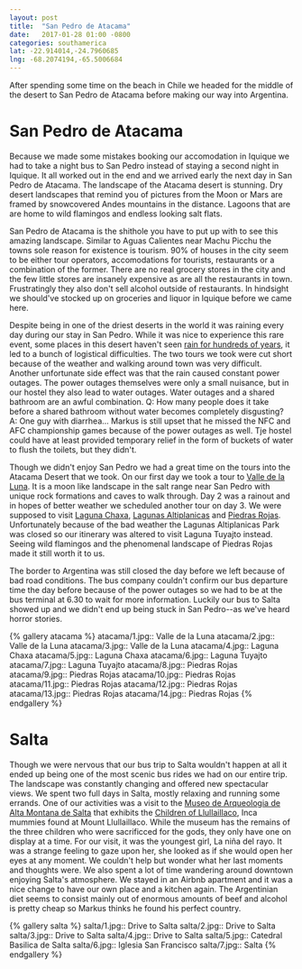 ```yaml
---
layout: post
title:  "San Pedro de Atacama"
date:   2017-01-28 01:00 -0800
categories: southamerica
lat: -22.914014,-24.7960685
lng: -68.2074194,-65.5006684
---
```


After spending some time on the beach in Chile we headed for the middle of the desert to San Pedro de Atacama before making our way into Argentina.

<!--more-->

# San Pedro de Atacama

Because we made some mistakes booking our accomodation in Iquique we had to take a night bus to San Pedro instead of staying a second night in Iquique. It all worked out in the end and we arrived
early the next day in San Pedro de Atacama. The landscape of the Atacama desert is stunning. Dry desert landscapes that remind you of pictures from the Moon or Mars are framed by snowcovered Andes
mountains in the distance. Lagoons that are are home to wild flamingos and endless looking salt flats.

San Pedro de Atacama is the shithole you have to put up with to see this amazing landscape. Similar to Aguas Calientes near Machu Picchu the towns sole reason for existence is tourism. 90% of houses
in the city seem to be either tour operators, accomodations for tourists, restaurants or a combination of the former. There are no real grocery stores in the city and the few little stores are
insanely expensive as are all the restaurants in town. Frustratingly they also don't sell alcohol outside of restaurants. In hindsight we should've stocked up on groceries and liquor in Iquique
before we came here.

Despite being in one of the driest deserts in the world it was raining every day during our stay in San Pedro. While it was nice to experience this rare event, some places in this desert haven't
seen [rain for hundreds of years](https://en.wikipedia.org/wiki/Atacama_Desert#Aridity), it led to a bunch of logistical difficulties. The two tours we took were cut short because of the weather and
walking around town was very difficult. Another unfortunate side effect was that the rain caused constant power outages. The power outages themselves were only a small nuisance, but in our hostel they
also lead to water outages. Water outages and a shared bathroom are an awful combination. Q: How many people does it take before a shared bathroom without water becomes completely disgusting?
A: One guy with diarrhea... Markus is still upset that he missed the NFC and AFC championship games because of the power outages as well. Tje hostel could have at least provided temporary relief in the form of buckets of water to flush the toilets, but they didn't.

Though we didn't enjoy San Pedro we had a great time on the tours into the Atacama Desert that we took. On our first day we took a tour to
[Valle de la Luna](https://en.wikipedia.org/wiki/Valle_de_la_Luna_(Chile)). It is a moon like landscape in the salt range near San Pedro with unique rock formations and caves to walk through.
Day 2 was a rainout and in hopes of better weather we scheduled another tour on day 3. We were supposed to visit
[Laguna Chaxa](https://www.lonelyplanet.com/chile/reserva-nacional-los-flamencos/attractions/laguna-chaxa/a/poi-sig/1164513/1317461),
[Lagunas Altiplanicas](https://www.tripadvisor.com/Attraction_Review-g303681-d2503331-Reviews-Lagunas_Miscanti_y_Miniques-San_Pedro_de_Atacama_Antofagasta_Region.html) and
[Piedras Rojas](https://www.tripadvisor.com/Attraction_Review-g303681-d8479307-Reviews-Piedras_Rojas-San_Pedro_de_Atacama_Antofagasta_Region.html). Unfortunately because of the bad weather the
Lagunas Altiplanicas Park was closed so our itinerary was altered to visit Laguna Tuyajto instead. Seeing wild flamingos and the phenomenal landscape of Piedras Rojas made it still worth it to us.

The border to Argentina was still closed the day before we left because of bad road conditions. The bus company couldn't confirm our bus departure time the day before because of the power outages 
so we had to be at the bus terminal at 6.30 to wait for more information. Luckily our bus to Salta showed up and we didn't end up being stuck in San Pedro--as we've heard horror stories.

{% gallery atacama %}
atacama/1.jpg:: Valle de la Luna
atacama/2.jpg:: Valle de la Luna
atacama/3.jpg:: Valle de la Luna
atacama/4.jpg:: Laguna Chaxa
atacama/5.jpg:: Laguna Chaxa
atacama/6.jpg:: Laguna Tuyajto
atacama/7.jpg:: Laguna Tuyajto
atacama/8.jpg:: Piedras Rojas
atacama/9.jpg:: Piedras Rojas
atacama/10.jpg:: Piedras Rojas
atacama/11.jpg:: Piedras Rojas
atacama/12.jpg:: Piedras Rojas
atacama/13.jpg:: Piedras Rojas
atacama/14.jpg:: Piedras Rojas
{% endgallery %}

# Salta

Though we were nervous that our bus trip to Salta wouldn't happen at all it ended up being one of the most scenic bus rides we had on our entire trip. The landscape was constantly changing and
offered new spectacular views. We spent two full days in Salta, mostly relaxing and running some errands. One of our activities was a visit to the
[Museo de Arqueologia de Alta Montana de Salta](https://www.tripadvisor.com/Attraction_Review-g312822-d577199-Reviews-MAAM_Museo_de_Arqueologia_de_Alta_Montana_de_Salta-Salta_Province_of_Salta_Norther.html)
that exhibits the [Children of Llullaillaco](https://en.wikipedia.org/wiki/Children_of_Llullaillaco), Inca mummies found at  Mount Llullaillaco. While the museum has the remains of the three children
who were sacrificced for the gods, they only have one on display at a time. For our visit, it was the youngest girl, La niña del rayo. It was a strange feeling to gaze upon her, she looked as if she
would open her eyes at any moment. We couldn't help but wonder what her last moments and thoughts were. We also spent a lot of time wandering around downtown enjoying Salta's atmosphere.
We stayed in an Airbnb apartment and it was a nice change to have our own place and a kitchen again. The Argentinian diet seems to consist mainly out of enormous amounts of beef and alcohol is
pretty cheap so Markus thinks he found his perfect country.

{% gallery salta %}
salta/1.jpg:: Drive to Salta
salta/2.jpg:: Drive to Salta
salta/3.jpg:: Drive to Salta
salta/4.jpg:: Drive to Salta
salta/5.jpg:: Catedral Basilica de Salta
salta/6.jpg:: Iglesia San Francisco
salta/7.jpg:: Salta
{% endgallery %}